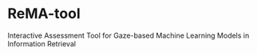 # ReMA-tool
Interactive Assessment Tool for Gaze-based Machine Learning Models in Information Retrieval
